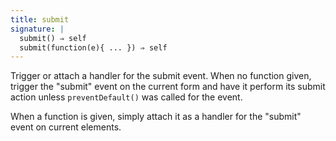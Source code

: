 ```yaml
---
title: submit
signature: |
  submit() ⇒ self
  submit(function(e){ ... }) ⇒ self
---
```


Trigger or attach a handler for the submit event. When no function given,
trigger the "submit" event on the current form and have it perform its submit
action unless `preventDefault()` was called for the event.

When a function is given, simply attach it as a handler for the "submit" event
on current elements.
